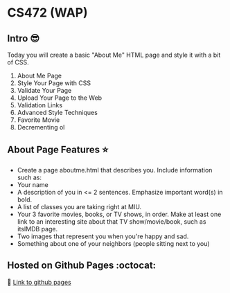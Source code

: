 # CS472 (WAP)


## Intro :sunglasses:

Today you will create a basic "About Me" HTML page and style it with a bit of CSS.

1. About Me Page
2. Style Your Page with CSS
3. Validate Your Page
4. Upload Your Page to the Web
5. Validation Links
6. Advanced Style Techniques
7. Favorite Movie
8. Decrementing ol


## About Page Features :star:

- Create a page aboutme.html that describes you. Include information such as:
- Your name
- A description of you in <= 2 sentences. Emphasize important word(s) in bold.
- A list of classes you are taking right at MIU.
- Your 3 favorite movies, books, or TV shows, in order. Make at least one link to an interesting site about that TV show/movie/book, such as itsIMDB page.
- Two images that represent you when you're happy and sad.
- Something about one of your neighbors (people sitting next to you)


## Hosted on Github Pages :octocat:

:link: [Link to github pages](https://chunkingz.github.io/CS472/about.html)
